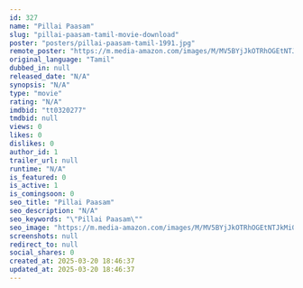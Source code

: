 ```yaml
---
id: 327
name: "Pillai Paasam"
slug: "pillai-paasam-tamil-movie-download"
poster: "posters/pillai-paasam-tamil-1991.jpg"
remote_poster: "https://m.media-amazon.com/images/M/MV5BYjJkOTRhOGEtNTJkMi00ODQzLTlhYjEtZmU5NzBiOTQ0YWIyXkEyXkFqcGdeQXVyMjA4OTI5NDQ@._V1_SX300.jpg"
original_language: "Tamil"
dubbed_in: null
released_date: "N/A"
synopsis: "N/A"
type: "movie"
rating: "N/A"
imdbid: "tt0320277"
tmdbid: null
views: 0
likes: 0
dislikes: 0
author_id: 1
trailer_url: null
runtime: "N/A"
is_featured: 0
is_active: 1
is_comingsoon: 0
seo_title: "Pillai Paasam"
seo_description: "N/A"
seo_keywords: "\"Pillai Paasam\""
seo_image: "https://m.media-amazon.com/images/M/MV5BYjJkOTRhOGEtNTJkMi00ODQzLTlhYjEtZmU5NzBiOTQ0YWIyXkEyXkFqcGdeQXVyMjA4OTI5NDQ@._V1_SX300.jpg"
screenshots: null
redirect_to: null
social_shares: 0
created_at: 2025-03-20 18:46:37
updated_at: 2025-03-20 18:46:37
---
```


